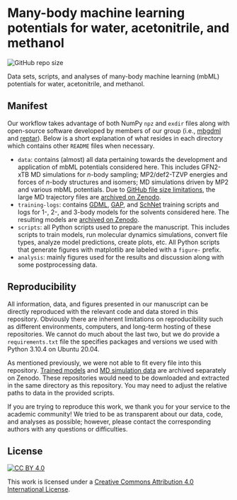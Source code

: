 # Many-body machine learning potentials for water, acetonitrile, and methanol

![GitHub repo size](https://img.shields.io/github/repo-size/keithgroup/mbgdml-h2o-meoh-mecn)

Data sets, scripts, and analyses of many-body machine learning (mbML) potentials for water, acetonitrile, and methanol.

## Manifest

Our workflow takes advantage of both NumPy `npz` and `exdir` files along with open-source software developed by members of our group (i.e., [mbgdml](https://github.com/keithgroup/mbGDML) and [reptar](https://github.com/aalexmmaldonado/reptar)).
Below is a short explanation of what resides in each directory which contains other `README` files when necessary.

- `data`: contains (almost) all data pertaining towards the development and application of mbML potentials considered here.
This includes GFN2-xTB MD simulations for $n$-body sampling; MP2/def2-TZVP energies and forces of $n$-body structures and isomers; MD simulations driven by MP2 and various mbML potentials.
Due to [GitHub file size limitations](https://docs.github.com/en/repositories/working-with-files/managing-large-files/about-large-files-on-github#file-size-limits), the large MD trajectory files are [archived on Zenodo](https://doi.org/10.5281/zenodo.7112198).
- `training-logs`: contains [GDML](https://github.com/keithgroup/mbGDML), [GAP](https://libatoms.github.io/GAP/), and [SchNet](https://schnetpack.readthedocs.io/en/stable/) training scripts and logs for 1-, 2-, and 3-body models for the solvents considered here.
The resulting models are [archived on Zenodo](https://doi.org/10.5281/zenodo.7112163).
- `scripts`: all Python scripts used to prepare the manuscript.
This includes scripts to train models, run molecular dynamics simulations, convert file types, analyze model predictions, create plots, etc.
All Python scripts that generate figures with matplotlib are labeled with a `figure-` prefix.
- `analysis`: mainly figures used for the results and discussion along with some postprocessing data.

## Reproducibility

All information, data, and figures presented in our manuscript can be directly reproduced with the relevant code and data stored in this repository.
Obviously there are inherent limitations on reproducibility such as different environments, computers, and long-term hosting of these repositories.
We cannot do much about the last two, but we do provide a `requirements.txt` file the specifies packages and versions we used with Python 3.10.4 on Ubuntu 20.04.

As mentioned previously, we were not able to fit every file into this repository.
[Trained models](https://doi.org/10.5281/zenodo.7112163) and [MD simulation data](https://doi.org/10.5281/zenodo.7112198) are archived separately on Zenodo.
These repositories would need to be downloaded and extracted in the same directory as this repository.
You may need to adjust the relative paths to data in the provided scripts.

If you are trying to reproduce this work, we thank you for your service to the academic community!
We tried to be as transparent about our data, code, and analyses as possible; however, please contact the corresponding authors with any questions or difficulties.

## License

[![CC BY 4.0][cc-by-4.0-shield]][cc-by-4.0]

This work is licensed under a
[Creative Commons Attribution 4.0 International License][cc-by-4.0].

[cc-by-4.0]: http://creativecommons.org/licenses/by/4.0/
[cc-by-4.0-shield]: https://img.shields.io/badge/License-CC%20BY%204.0-lightgrey.svg
